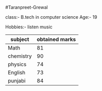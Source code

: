 #Taranpreet-Grewal

class:- B.tech in computer science 
Age:- 19

Hobbies:- listen music 

|subject| obtained marks|
|-----|------------|
|Math| 81|
|chemistry| 90|
| physics| 74|
|English|73|
|punjabi|84|
